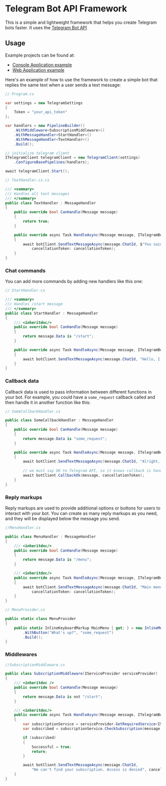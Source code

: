 # Telegram Bot API Framework

This is a simple and lightweight framework that helps you create Telegram bots faster. It uses the [Telegram Bot API](https://core.telegram.org/bots) 

## Usage

Example projects can be found at: 
- [Console Application example](https://github.com/tipalol/Telegram.Bot.Framework/tree/main/Telegram.Bot.Framework.TestClient)
- [Web Application example](https://github.com/tipalol/Telegram.Bot.Framework/tree/main/Telegram.Bot.Framework.WebClient)

Here's an example of how to use the framework to create a simple bot that replies the same text when a user sends a text message:

```c#
// Program.cs

var settings = new TelegramSettings
{
    Token = "your_api_token"
};

var handlers = new PipelineBuilder()
    .WithMiddleware<SubscriptionMiddleware>()
    .WithMessageHandler<StartHandler>()
    .WithMessageHandler<TextHandler>()
    .Build();

// initialize telegram client
ITelegramClient telegramClient = new TelegramClient(settings)
    .ConfigureBasePipelines(handlers);

await telegramClient.Start();
```

```c#
// TextHandler.cs.cs

/// <summary>
/// Handles all text messages
/// </summary>
public class TextHandler : MessageHandler
{
    public override bool CanHandle(Message message)
    {
        return true;
    }

    public override async Task HandleAsync(Message message, ITelegramBotClient botClient, CancellationToken cancellationToken)
    {
        await botClient.SendTextMessageAsync(message.ChatId, $"You said: {message.Data}",
            cancellationToken: cancellationToken);
    }
}
```

### Chat commands

You can add more commands by adding new handlers like this one:

```c#
// StartHandler.cs

/// <summary>
/// Handles /start message
/// </summary>
public class StartHandler : MessageHandler
{
    /// <inheritdoc/>
    public override bool CanHandle(Message message)
    {
        return message.Data is "/start";
    }

    public override async Task HandleAsync(Message message, ITelegramBotClient botClient, CancellationToken cancellationToken)
    {
        await botClient.SendTextMessageAsync(message.ChatId, "Hello, I'm working!", cancellationToken: cancellationToken);
    }
}
```

### Callback data

Callback data is used to pass information between different functions in your bot. For example, you could have a `some_request` callback called and then handle it in another function like this:

```c#
// SomeCallbackHandler.cs

public class SomeCallbackHandler : MessageHandler
{
    public override bool CanHandle(Message message)
    {
        return message.Data is "some_request";
    }

    public override async Task HandleAsync(Message message, ITelegramBotClient botClient, CancellationToken cancellationToken)
    {
        await botClient.SendTextMessageAsync(message.ChatId, "Alright, you?", cancellationToken: cancellationToken);
        
        // we must say OK to Telegram API, so it knows callback is handled
        await botClient.CallbackOk(message, cancellationToken);
    }
}
```

### Reply markups

Reply markups are used to provide additional options or buttons for users to interact with your bot. You can create as many reply markups as you need, and they will be displayed below the message you send.

```c#
//MenuHandler.cs

public class MenuHandler : MessageHandler
{
    /// <inheritdoc/>
    public override bool CanHandle(Message message)
    {
        return message.Data is "/menu";
    }

    /// <inheritdoc/>
    public override async Task HandleAsync(Message message, ITelegramBotClient botClient, CancellationToken cancellationToken)
    {
        await botClient.SendTextMessageAsync(message.ChatId, "Main menu", replyMarkup: MenuProvider.MainMenu,
            cancellationToken: cancellationToken);
    }
}

// MenuProvider.cs

public static class MenuProvider
{
    public static InlineKeyboardMarkup MainMenu { get; } = new InlineMenuBuilder()
        .WithButton("What's up?", "some_request")
        .Build();
}
```

### Middlewares

```c#
//SubscriptionMiddleware.cs

public class SubscriptionMiddleware(IServiceProvider serviceProvider) : Middleware
{
    /// <inheritdoc />
    public override bool CanHandle(Message message)
    {
        return message.Data is not "/start";
    }

    /// <inheritdoc/>
    public override async Task HandleAsync(Message message, ITelegramBotClient botClient, CancellationToken cancellationToken)
    {
        var subscriptionService = serviceProvider.GetRequiredService<ISubscriptionService>();
        var subscribed = subscriptionService.CheckSubscription(message.ChatId);

        if (subscribed)
        {
            Successful = true;
            return;
        }

        await botClient.SendTextMessageAsync(message.ChatId, 
            "We can't find your subscription. Access is denied", cancellationToken: cancellationToken);
    }
}
```